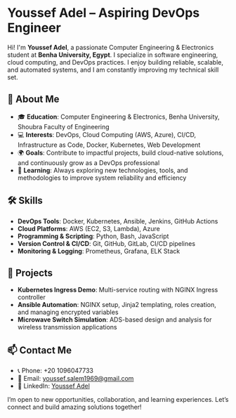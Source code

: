 # Youssef Adel – Aspiring DevOps Engineer

Hi! I'm **Youssef Adel**, a passionate Computer Engineering & Electronics student at **Benha University, Egypt**. I specialize in software engineering, cloud computing, and DevOps practices. I enjoy building reliable, scalable, and automated systems, and I am constantly improving my technical skill set.

## 🚀 About Me
- 🎓 **Education**: Computer Engineering & Electronics, Benha University, Shoubra Faculty of Engineering  
- 💻 **Interests**: DevOps, Cloud Computing (AWS, Azure), CI/CD, Infrastructure as Code, Docker, Kubernetes, Web Development  
- 🌍 **Goals**: Contribute to impactful projects, build cloud-native solutions, and continuously grow as a DevOps professional  
- 🌱 **Learning**: Always exploring new technologies, tools, and methodologies to improve system reliability and efficiency  

## 🛠 Skills
- **DevOps Tools**: Docker, Kubernetes, Ansible, Jenkins, GitHub Actions  
- **Cloud Platforms**: AWS (EC2, S3, Lambda), Azure  
- **Programming & Scripting**: Python, Bash, JavaScript  
- **Version Control & CI/CD**: Git, GitHub, GitLab, CI/CD pipelines  
- **Monitoring & Logging**: Prometheus, Grafana, ELK Stack  

## 📂 Projects
- **Kubernetes Ingress Demo**: Multi-service routing with NGINX Ingress controller  
- **Ansible Automation**: NGINX setup, Jinja2 templating, roles creation, and managing encrypted variables  
- **Microwave Switch Simulation**: ADS-based design and analysis for wireless transmission applications  

## 📫 Contact Me
- 📞 Phone: +20 1096047733  
- 📧 Email: [youssef.salem1969@gmail.com](mailto:youssef.salem1969@gmail.com)  
- 💼 LinkedIn: [Youssef Adel](https://www.linkedin.com/in/youssef-adel)  

I’m open to new opportunities, collaboration, and learning experiences. Let’s connect and build amazing solutions together!  

